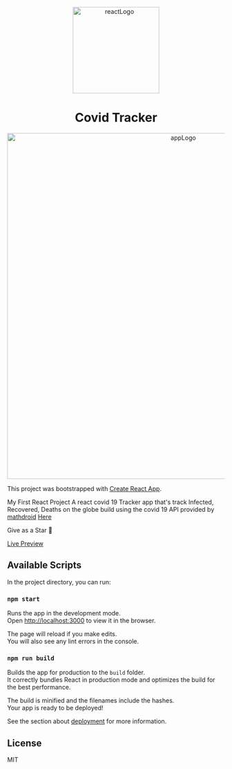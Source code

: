 <p align="center">
 <img width="200px" src="https://res.cloudinary.com/ydevcloud/image/upload/v1636317426/upikl4xsuyv4kzj2mnd4.svg" align="center" alt="reactLogo" />
</p>

<h1 align="center">Covid Tracker</h1>

<p align="center">
 <img width="800px" src="https://res.cloudinary.com/ydevcloud/image/upload/v1636317279/axk3nx4y48bm3ostbdjm.png" align="center" alt="appLogo" />
</p>

This project was bootstrapped with [Create React App](https://github.com/facebook/create-react-app).

My First React Project
A react covid 19 Tracker app that's track Infected, Recovered, Deaths on the globe build using the covid 19 API provided by [mathdroid](https://github.com/mathdroid) [Here](https://github.com/mathdroid/covid19)

Give as a Star 🌟

[Live Preview](https://ycovid-tracker.netlify.app)

## Available Scripts

In the project directory, you can run:

### `npm start`

Runs the app in the development mode.\
Open [http://localhost:3000](http://localhost:3000) to view it in the browser.

The page will reload if you make edits.\
You will also see any lint errors in the console.

### `npm run build`

Builds the app for production to the `build` folder.\
It correctly bundles React in production mode and optimizes the build for the best performance.

The build is minified and the filenames include the hashes.\
Your app is ready to be deployed!

See the section about [deployment](https://facebook.github.io/create-react-app/docs/deployment) for more information.

## License

MIT
